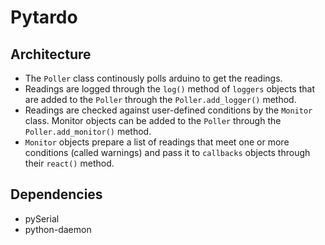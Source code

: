 # Pytardo

## Architecture

* The `Poller` class continously polls arduino to get the readings.
* Readings are logged through the `log()` method of `loggers` objects that are added to the `Poller` through the `Poller.add_logger()` method.
* Readings are checked against user-defined conditions by the `Monitor` class. Monitor objects can be added to the `Poller` through the `Poller.add_monitor()` method. 
* `Monitor` objects prepare a list of readings that meet one or more conditions (called warnings) and pass it to `callbacks` objects through their `react()` method.

## Dependencies

* pySerial
* python-daemon
